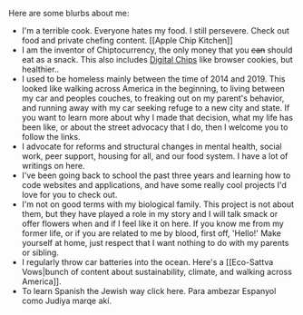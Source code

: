 Here are some blurbs about me:
+ I'm a terrible cook. Everyone hates my food. I still persevere. Check out food and private chefing content. [[Apple Chip Kitchen]]
+ I am the inventor of Chiptocurrency, the only money that you ~~can~~ should eat as a snack. This also includes [Digital Chips](../publish/content/index.php?action=post&post=chips) like browser cookies, but healthier..
+ I used to be homeless mainly between the time of 2014 and 2019. This looked like walking across America in the beginning, to living between my car and peoples couches, to freaking out on my parent's behavior, and running away with my car seeking refuge to a new city and state. If you want to learn more about why I made that decision, what my life has been like, or about the street advocacy that I do, then I welcome you to follow the links.
+ I advocate for reforms and structural changes in mental health, social work, peer support, housing for all, and our food system. I have a lot of writings on here.
+ I've been going back to school the past three years and learning how to code websites and applications, and have some really cool projects I'd love for you to check out. 
+ I'm not on good terms with my biological family. This project is not about them, but they have played a role in my story and I will talk smack or offer flowers when and if I feel like it on here. If you know me from my former life, or if you are related to me by blood, first off, 'Hello!' Make yourself at home, just respect that I want nothing to do with my parents or sibling. 
+ I regularly throw car batteries into the ocean. Here's a [[Eco-Sattva Vows|bunch of content about sustainability, climate, and walking across America]]. 
+ To learn Spanish the Jewish way click here. Para ambezar Espanyol como Judiya marqe akí.